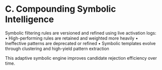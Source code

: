 # C. Compounding Symbolic Intelligence

Symbolic filtering rules are versioned and refined using live activation logs:
• High-performing rules are retained and weighted more heavily
• Ineffective patterns are deprecated or refined
• Symbolic templates evolve through clustering and high-yield pattern extraction

This adaptive symbolic engine improves candidate rejection efficiency over time.

